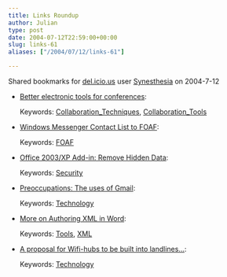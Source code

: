 ```yaml
---
title: Links Roundup
author: Julian
type: post
date: 2004-07-12T22:59:00+00:00
slug: links-61 
aliases: ["/2004/07/12/links-61"]

---
```

Shared bookmarks for [del.icio.us][1] user  [Synesthesia][2] on 2004-7-12

  * [Better electronic tools for conferences][3]:
   
    Keywords: [Collaboration_Techniques][4], [Collaboration_Tools][5]
  * [Windows Messenger Contact List to FOAF][6]:
   
    Keywords: [FOAF][7]
  * [Office 2003/XP Add-in: Remove Hidden Data][8]:
   
    Keywords: [Security][9]
  * [Preoccupations: The uses of Gmail][10]:
   
    Keywords: [Technology][11]
  * [More on Authoring XML in Word][12]:
   
    Keywords: [Tools][13], [XML][14]
  * [A proposal for Wifi-hubs to be built into landlines&#8230;][15]:
   
    Keywords: [Technology][11]

 [1]: https://del.icio.us/
 [2]: https://del.icio.us/synesthesia
 [3]: https://ming.tv/flemming2.php/__show_article/_a000010-001315/ "https://ming.tv/flemming2.php/__show_article/_a000010-001315/"
 [4]: https://del.icio.us/synesthesia/Collaboration_Techniques
 [5]: https://del.icio.us/synesthesia/Collaboration_Tools
 [6]: https://philwilson.org/blog/2004/07/windows-messenger-contact-list-to-foaf.html "https://philwilson.org/blog/2004/07/windows-messenger-contact-list-to-foaf.html"
 [7]: https://del.icio.us/synesthesia/FOAF
 [8]: https://silverstr.ufies.org/blog/archives/000649.html "https://silverstr.ufies.org/blog/archives/000649.html"
 [9]: https://del.icio.us/synesthesia/Security
 [10]: https://www.drsnet.org/preoccupations/2004/07/the_uses_of_gma.html "https://www.drsnet.org/preoccupations/2004/07/the_uses_of_gma.html"
 [11]: https://del.icio.us/synesthesia/Technology
 [12]: https://www.nmpub.com/blog/archives/000148.html "https://www.nmpub.com/blog/archives/000148.html"
 [13]: https://del.icio.us/synesthesia/Tools
 [14]: https://del.icio.us/synesthesia/XML
 [15]: https://www.plasticbag.org/archives/2004/07/a_proposal_for_wifihubs_to_be_built_into_landlines.shtml "https://www.plasticbag.org/archives/2004/07/a_proposal_for_wifihubs_to_be_built_into_landlines.shtml"